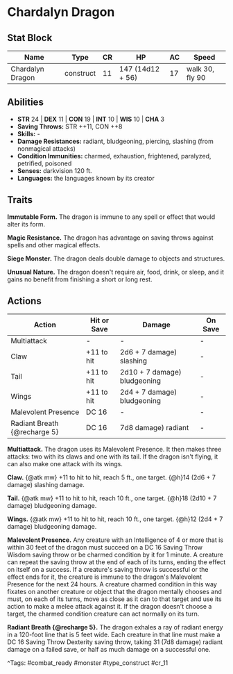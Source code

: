 # Chardalyn Dragon

## Stat Block

| Name | Type | CR | HP | AC | Speed |
|------|------|----|----|----|-------|
| Chardalyn Dragon | construct | 11 | 147 (14d12 + 56) | 17 | walk 30, fly 90 |

## Abilities

- **STR** 24 | **DEX** 11 | **CON** 19 | **INT** 10 | **WIS** 10 | **CHA** 3
- **Saving Throws:** STR ++11, CON ++8  
- **Skills:** -  
- **Damage Resistances:** radiant, bludgeoning, piercing, slashing (from nonmagical attacks)  
- **Condition Immunities:** charmed, exhaustion, frightened, paralyzed, petrified, poisoned  
- **Senses:** darkvision 120 ft.  
- **Languages:** the languages known by its creator

## Traits

**Immutable Form.** The dragon is immune to any spell or effect that would alter its form.

**Magic Resistance.** The dragon has advantage on saving throws against spells and other magical effects.

**Siege Monster.** The dragon deals double damage to objects and structures.

**Unusual Nature.** The dragon doesn't require air, food, drink, or sleep, and it gains no benefit from finishing a short or long rest.


## Actions

| Action | Hit or Save | Damage | On Save |
|--------|--------------|--------|----------|
| Multiattack | - | - | - |
| Claw | +11 to hit | 2d6 + 7 damage) slashing | - |
| Tail | +11 to hit | 2d10 + 7 damage) bludgeoning | - |
| Wings | +11 to hit | 2d4 + 7 damage) bludgeoning | - |
| Malevolent Presence | DC 16 | - | - |
| Radiant Breath {@recharge 5} | DC 16 | 7d8 damage) radiant | - |

**Multiattack.** The dragon uses its Malevolent Presence. It then makes three attacks: two with its claws and one with its tail. If the dragon isn't flying, it can also make one attack with its wings.

**Claw.** {@atk mw} +11 to hit to hit, reach 5 ft., one target. {@h}14 (2d6 + 7 damage) slashing damage.

**Tail.** {@atk mw} +11 to hit to hit, reach 10 ft., one target. {@h}18 (2d10 + 7 damage) bludgeoning damage.

**Wings.** {@atk mw} +11 to hit to hit, reach 10 ft., one target. {@h}12 (2d4 + 7 damage) bludgeoning damage.

**Malevolent Presence.** Any creature with an Intelligence of 4 or more that is within 30 feet of the dragon must succeed on a DC 16 Saving Throw Wisdom saving throw or be charmed condition by it for 1 minute. A creature can repeat the saving throw at the end of each of its turns, ending the effect on itself on a success. If a creature's saving throw is successful or the effect ends for it, the creature is immune to the dragon's Malevolent Presence for the next 24 hours. A creature charmed condition in this way fixates on another creature or object that the dragon mentally chooses and must, on each of its turns, move as close as it can to that target and use its action to make a melee attack against it. If the dragon doesn't choose a target, the charmed condition creature can act normally on its turn.

**Radiant Breath {@recharge 5}.** The dragon exhales a ray of radiant energy in a 120-foot line that is 5 feet wide. Each creature in that line must make a DC 16 Saving Throw Dexterity saving throw, taking 31 (7d8 damage) radiant damage on a failed save, or half as much damage on a successful one.


^Tags: #combat_ready #monster #type_construct #cr_11